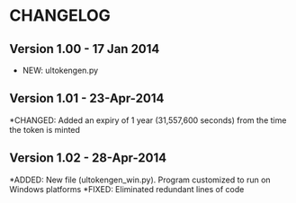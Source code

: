 # CHANGELOG

## Version 1.00 - 17 Jan 2014
* NEW: ultokengen.py

## Version 1.01 - 23-Apr-2014
*CHANGED: Added an expiry of 1 year (31,557,600 seconds) from the time the token is minted

## Version 1.02 - 28-Apr-2014
*ADDED: New file (ultokengen_win.py). Program customized to run on Windows platforms
*FIXED: Eliminated redundant lines of code
